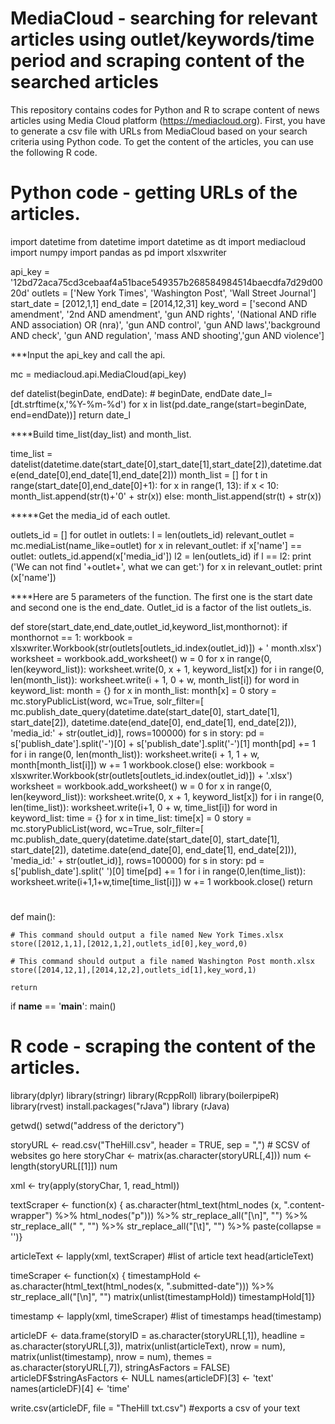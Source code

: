 # MediaCloud - searching for relevant articles using outlet/keywords/time period and scraping content of the searched articles
This repository contains codes for Python and R to scrape content of news articles using Media Cloud platform (https://mediacloud.org). First, you have to generate a csv file with URLs from MediaCloud based on your search criteria using Python code. To get the content of the articles, you can use the following R code.

# Python code - getting URLs of the articles.

import datetime
from datetime import datetime as dt
import mediacloud
import numpy
import pandas as pd
import xlsxwriter

api_key = '12bd72aca75cd3cebaaf4a51bace549357b268584984514baecdfa7d29d0020d'
outlets = ['New York Times', 'Washington Post', 'Wall Street Journal']
start_date = [2012,1,1]
end_date = [2014,12,31]
key_word = ['second AND amendment', '2nd AND amendment', 'gun AND rights', '(National AND rifle AND association) OR (nra)', 'gun AND control', 'gun AND laws','background AND check', 'gun AND regulation', 'mass AND shooting','gun AND violence']

***Input the api_key and call the api.

mc = mediacloud.api.MediaCloud(api_key)

def datelist(beginDate, endDate):
    # beginDate, endDate
    date_l=[dt.strftime(x,'%Y-%m-%d') for x in list(pd.date_range(start=beginDate, end=endDate))]
    return date_l

****Build time_list(day_list) and month_list.

time_list = datelist(datetime.date(start_date[0],start_date[1],start_date[2]),datetime.date(end_date[0],end_date[1],end_date[2]))
month_list = []
for t in range(start_date[0],end_date[0]+1):
    for x in range(1, 13):
        if x < 10:
            month_list.append(str(t)+'0' + str(x))
        else:
            month_list.append(str(t) + str(x))

*****Get the media_id of each outlet.

outlets_id = []
for outlet in outlets:
    l = len(outlets_id)
    relevant_outlet = mc.mediaList(name_like=outlet)
    for x in relevant_outlet:
        if x['name'] == outlet:
            outlets_id.append(x['media_id'])
    l2 = len(outlets_id)
    if l == l2:
        print ('We can not find '+outlet+', what we can get:')
        for x in relevant_outlet:
            print (x['name'])
						
****Here are 5 parameters of the function. The first one is the start date and second one is the end_date. Outlet_id is a factor of the list outlets_is.

def store(start_date,end_date,outlet_id,keyword_list,monthornot):
    if monthornot == 1:
        workbook = xlsxwriter.Workbook(str(outlets[outlets_id.index(outlet_id)]) + '  month.xlsx')
        worksheet = workbook.add_worksheet()
        w = 0
        for x in range(0, len(keyword_list)):
            worksheet.write(0, x + 1, keyword_list[x])
        for i in range(0, len(month_list)):
            worksheet.write(i + 1, 0 + w, month_list[i])
        for word in keyword_list:
            month = {}
            for x in month_list:
                month[x] = 0
            story = mc.storyPublicList(word, wc=True, solr_filter=[
                mc.publish_date_query(datetime.date(start_date[0], start_date[1], start_date[2]),
                                      datetime.date(end_date[0], end_date[1], end_date[2])),
                'media_id:' + str(outlet_id)], rows=100000)
            for s in story:
                pd = s['publish_date'].split('-')[0] + s['publish_date'].split('-')[1]
                month[pd] += 1
            for i in range(0, len(month_list)):
                worksheet.write(i + 1, 1 + w, month[month_list[i]])
            w += 1
        workbook.close()
    else:
        workbook = xlsxwriter.Workbook(str(outlets[outlets_id.index(outlet_id)]) + '.xlsx')
        worksheet = workbook.add_worksheet()
        w = 0
        for x in range(0, len(keyword_list)):
            worksheet.write(0, x + 1, keyword_list[x])
        for i in range(0, len(time_list)):
            worksheet.write(i+1, 0 + w, time_list[i])
        for word in keyword_list:
            time = {}
            for x in time_list:
                time[x] = 0
            story = mc.storyPublicList(word, wc=True, solr_filter=[
                mc.publish_date_query(datetime.date(start_date[0], start_date[1], start_date[2]),
                                      datetime.date(end_date[0], end_date[1], end_date[2])),
                'media_id:' + str(outlet_id)], rows=100000)
            for s in story:
                pd = s['publish_date'].split(' ')[0]
                time[pd] += 1
            for i in range(0,len(time_list)):
                worksheet.write(i+1,1+w,time[time_list[i]])
            w += 1
        workbook.close()
    return

#

def main():

    # This command should output a file named New York Times.xlsx
    store([2012,1,1],[2012,1,2],outlets_id[0],key_word,0)

    # This command should output a file named Washington Post month.xlsx
    store([2014,12,1],[2014,12,2],outlets_id[1],key_word,1)

    return

if __name__ == '__main__':
    main()

# R code - scraping the content of the articles.

library(dplyr)
library(stringr)
library(RcppRoll)
library(boilerpipeR)
library(rvest)
install.packages("rJava")
library (rJava)

getwd()
setwd("address of the derictory")

storyURL <- read.csv("TheHill.csv", header = TRUE, sep = ",") # SCSV of websites go here
storyChar <- matrix(as.character(storyURL[,4]))
num <- length(storyURL[[1]]) 
num

xml <- try(apply(storyChar, 1, read_html))

textScraper <- function(x) {
  as.character(html_text(html_nodes (x, ".content-wrapper") %>% html_nodes("p"))) %>%
    str_replace_all("[\n]", "") %>%
    str_replace_all("    ", "") %>%
    str_replace_all("[\t]", "") %>%
    paste(collapse = '')} 

articleText <- lapply(xml, textScraper) #list of article text
head(articleText)

timeScraper <- function(x) {
  timestampHold <- as.character(html_text(html_nodes(x, ".submitted-date"))) %>% str_replace_all("[\n]", "")
  matrix(unlist(timestampHold))
  timestampHold[1]} 

timestamp <- lapply(xml, timeScraper) #list of timestamps
head(timestamp)

articleDF <- data.frame(storyID = as.character(storyURL[,1]), 
                        headline = as.character(storyURL[,3]), 
                        matrix(unlist(articleText), nrow = num), 
                        matrix(unlist(timestamp), nrow = num), 
                        themes = as.character(storyURL[,7]), 
                        stringAsFactors = FALSE)
articleDF$stringAsFactors <- NULL
names(articleDF)[3] <- 'text'
names(articleDF)[4] <- 'time'

write.csv(articleDF, file = "TheHill txt.csv") #exports a csv of your text





